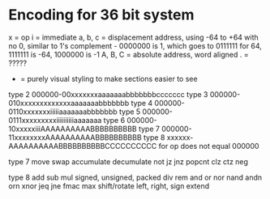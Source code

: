 # Encoding for 36 bit system

x = op
i = immediate
a, b, c = displacement address, using -64 to +64 with no 0, similar to 1's complement - 0000000 is 1, which goes to 0111111 for 64, 1111111 is -64, 1000000 is -1
A, B, C = absolute address, word aligned
. = ?????
- = purely visual styling to make sections easier to see

type 2 000000-00xxxxxxxaaaaaaabbbbbbbccccccc
type 3 000000-010xxxxxxxxxxxxxaaaaaaabbbbbbb
type 4 000000-0110xxxxxxxiiiiiaaaaaaabbbbbbb
type 5 000000-0111xxxxxxxxxiiiiiiiiiiaaaaaaa
type 6 000000-10xxxxxiiiAAAAAAAAAABBBBBBBBBB
type 7 000000-11xxxxxxxxAAAAAAAAAABBBBBBBBBB
type 8 xxxxxx-AAAAAAAAAABBBBBBBBBBCCCCCCCCCC for op does not equal 000000

type 7
move
swap
accumulate
decumulate
not
jz
jnz
popcnt
clz
ctz
neg

type 8
add
sub
mul signed, unsigned, packed
div
rem
and
or
nor
nand
andn
orn
xnor
jeq
jne
fmac
max
shift/rotate left, right, sign extend
